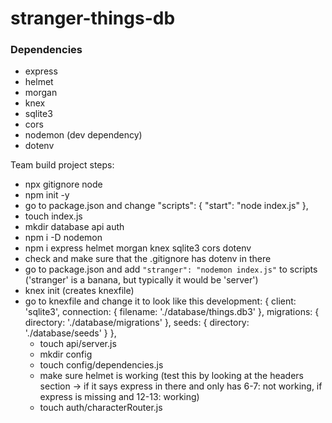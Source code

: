 # stranger-things-db

### Dependencies

- express
- helmet
- morgan
- knex
- sqlite3
- cors
- nodemon (dev dependency)
- dotenv

Team build project
steps:
- npx gitignore node
- npm init -y
- go to package.json and change 
  "scripts": {
    "start": "node index.js"
  },
- touch index.js
- mkdir database api auth
- npm i -D nodemon
- npm i express helmet morgan knex sqlite3 cors dotenv
- check and make sure that the .gitignore has dotenv in there
- go to package.json and add `"stranger": "nodemon index.js"` to scripts ('stranger' is a banana, but typically it would be 'server')
- knex init (creates knexfile)
- go to knexfile and change it to look like this
    development: {
    client: 'sqlite3',
    connection: {
      filename: './database/things.db3'
    },
    migrations: {
      directory: './database/migrations'
    },
    seeds: {
      directory: './database/seeds'
    }
  },
  - touch api/server.js
  - mkdir config
  - touch config/dependencies.js
  - make sure helmet is working (test this by looking at the headers section -> if it says express in there and only has 6-7: not working, if express is missing and 12-13: working)
  - touch auth/characterRouter.js